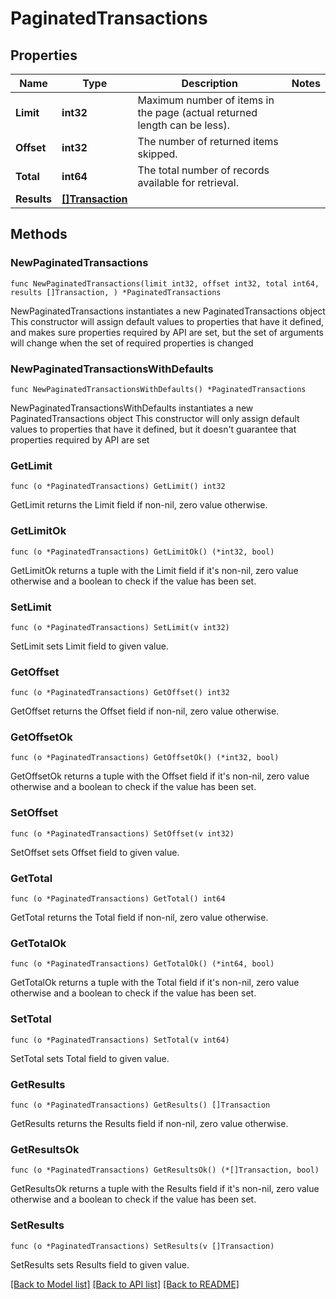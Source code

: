 # PaginatedTransactions

## Properties

Name | Type | Description | Notes
------------ | ------------- | ------------- | -------------
**Limit** | **int32** | Maximum number of items in the page (actual returned length can be less). | 
**Offset** | **int32** | The number of returned items skipped. | 
**Total** | **int64** | The total number of records available for retrieval. | 
**Results** | [**[]Transaction**](Transaction.md) |  | 

## Methods

### NewPaginatedTransactions

`func NewPaginatedTransactions(limit int32, offset int32, total int64, results []Transaction, ) *PaginatedTransactions`

NewPaginatedTransactions instantiates a new PaginatedTransactions object
This constructor will assign default values to properties that have it defined,
and makes sure properties required by API are set, but the set of arguments
will change when the set of required properties is changed

### NewPaginatedTransactionsWithDefaults

`func NewPaginatedTransactionsWithDefaults() *PaginatedTransactions`

NewPaginatedTransactionsWithDefaults instantiates a new PaginatedTransactions object
This constructor will only assign default values to properties that have it defined,
but it doesn't guarantee that properties required by API are set

### GetLimit

`func (o *PaginatedTransactions) GetLimit() int32`

GetLimit returns the Limit field if non-nil, zero value otherwise.

### GetLimitOk

`func (o *PaginatedTransactions) GetLimitOk() (*int32, bool)`

GetLimitOk returns a tuple with the Limit field if it's non-nil, zero value otherwise
and a boolean to check if the value has been set.

### SetLimit

`func (o *PaginatedTransactions) SetLimit(v int32)`

SetLimit sets Limit field to given value.


### GetOffset

`func (o *PaginatedTransactions) GetOffset() int32`

GetOffset returns the Offset field if non-nil, zero value otherwise.

### GetOffsetOk

`func (o *PaginatedTransactions) GetOffsetOk() (*int32, bool)`

GetOffsetOk returns a tuple with the Offset field if it's non-nil, zero value otherwise
and a boolean to check if the value has been set.

### SetOffset

`func (o *PaginatedTransactions) SetOffset(v int32)`

SetOffset sets Offset field to given value.


### GetTotal

`func (o *PaginatedTransactions) GetTotal() int64`

GetTotal returns the Total field if non-nil, zero value otherwise.

### GetTotalOk

`func (o *PaginatedTransactions) GetTotalOk() (*int64, bool)`

GetTotalOk returns a tuple with the Total field if it's non-nil, zero value otherwise
and a boolean to check if the value has been set.

### SetTotal

`func (o *PaginatedTransactions) SetTotal(v int64)`

SetTotal sets Total field to given value.


### GetResults

`func (o *PaginatedTransactions) GetResults() []Transaction`

GetResults returns the Results field if non-nil, zero value otherwise.

### GetResultsOk

`func (o *PaginatedTransactions) GetResultsOk() (*[]Transaction, bool)`

GetResultsOk returns a tuple with the Results field if it's non-nil, zero value otherwise
and a boolean to check if the value has been set.

### SetResults

`func (o *PaginatedTransactions) SetResults(v []Transaction)`

SetResults sets Results field to given value.



[[Back to Model list]](../README.md#documentation-for-models) [[Back to API list]](../README.md#documentation-for-api-endpoints) [[Back to README]](../README.md)



